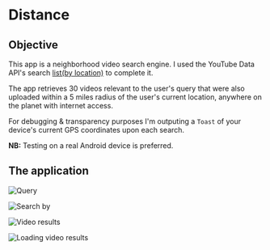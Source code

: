 # Distance


## Objective

This app is a neighborhood video search engine. I used the YouTube Data API's search [list(by location)](https://developers.google.com/youtube/v3/docs/search/list) to complete it.

The app retrieves 30 videos relevant to the user's query that were also uploaded within a 5 miles radius of the user's current location, 
anywhere on the planet with internet access.

For debugging & transparency purposes I'm outputing a ``Toast`` of your device's current GPS coordinates upon each search.

**NB:** Testing on a real Android device is preferred.


## The application

![Query](app_photo_2.png)

![Search by](app_photo1.png)

![Video results](app_photo_4.png)

![Loading video results](app_photo_3.png)
